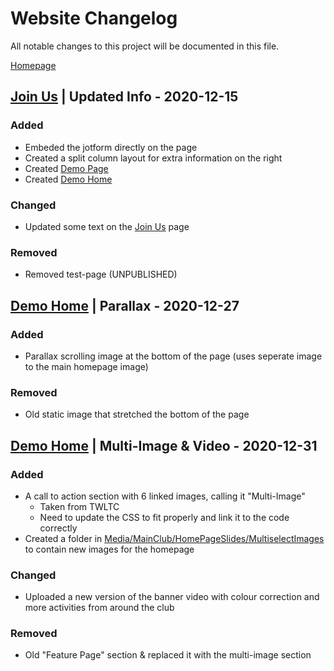 # Website Changelog

All notable changes to this project will be documented in this file.

[Homepage](http://www.winchesterracquetsandfitness.net)

## [Join Us](https://www.winchesterracquetsandfitness.net/join-us/) | Updated Info - 2020-12-15

### Added
 - Embeded the jotform directly on the page
 - Created a split column layout for extra information on the right
 - Created [Demo Page](https://www.winchesterracquetsandfitness.net/demo-page/)
 - Created [Demo Home](https://www.winchesterracquetsandfitness.net/demo-home/)

### Changed
 - Updated some text on the [Join Us](https://www.winchesterracquetsandfitness.net/join-us/) page

### Removed
 - Removed test-page (UNPUBLISHED)




## [Demo Home](https://www.winchesterracquetsandfitness.net/demo-home/) | Parallax - 2020-12-27

### Added
 - Parallax scrolling image at the bottom of the page (uses seperate image to the main homepage image)

### Removed
 - Old static image that stretched the bottom of the page




## [Demo Home](https://www.winchesterracquetsandfitness.net/demo-home/) | Multi-Image & Video - 2020-12-31

### Added
 - A call to action section with 6 linked images, calling it "Multi-Image"
   - Taken from TWLTC
   - Need to update the CSS to fit properly and link it to the code correctly
 - Created a folder in [Media/MainClub/HomePageSlides/MultiselectImages](https://www.winchesterracquetsandfitness.net/umbraco/#/media/media/edit/2418) to contain new images for the homepage
 
### Changed
 - Uploaded a new version of the banner video with colour correction and more activities from around the club
 
### Removed
 - Old "Feature Page" section & replaced it with the multi-image section
